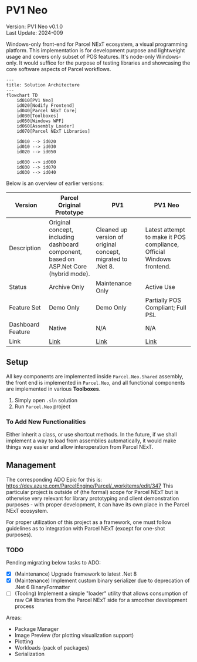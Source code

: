# PV1 Neo

Version: PV1 Neo v0.1.0  
Last Update: 2024-009

Windows-only front-end for Parcel NExT ecosystem, a visual programming platform. This implementation is for development purpose and lightweight usage and covers only subset of POS features. It's node-only Windows-only. It would suffice for the purpose of testing libraries and showcasing the core software aspects of Parcel workflows.

```mermaid
---
title: Solution Architecture
---
flowchart TD
    id010[PV1 Neo]
    id020[Nodify Frontend]
    id040[Parcel NExT Core]
    id030[Toolboxes]
    id050[Windows WPF]
    id060[Assembly Loader]
    id070[Parcel NExT Libraries]

    id010 --> id020
    id010 --> id030
    id020 --> id050

    id030 --> id060 
    id030 --> id070
    id030 --> id040
```

Below is an overview of earlier versions:

|Version|Parcel Original Prototype|PV1|PV1 Neo|
|-|-|-|-|
|Description|Original concept, <br/>including dashboard component, <br/>based on ASP.Net Core (hybrid mode).|Cleaned up version of original concept,<br/> migrated to .Net 8.|Latest attempt to make it POS compliance,<br/>Official Windows frontend.|
|Status|Archive Only|Maintenance Only|Active Use|
|Feature Set|Demo Only|Demo Only|Partially POS Compliant; Full PSL|
|Dashboard Feature|Native|N/A|N/A|
|Link|[Link](https://github.com/Charles-Zhang-Parcel/Parcel_V1_Prototype)|[Link](https://github.com/Charles-Zhang-Parcel/Parcel_V1)|[Link](https://github.com/Charles-Zhang-Parcel/PV1_Neo)|

## Setup

All key components are implemented inside `Parcel.Neo.Shared` assembly, the front end is implemented in `Parcel.Neo`, and all functional components are implemented in various **Toolboxes**.

1. Simply open `.sln` solution
2. Run `Parcel.Neo` project

### To Add New Functionalities

Either inherit a class, or use shortcut methods. In the future, if we shall implement a way to load from assemblies automatically, it would make things way easier and allow interoperation from Parcel NExT.

## Management

The corresponding ADO Epic for this is: https://dev.azure.com/ParcelEngine/Parcel/_workitems/edit/347
This particular project is outside of (the formal) scope for Parcel NExT but is otherwise very relevant for library prototyping and client demonstration purposes - with proper development, it can have its own place in the Parcel NExT ecosystem.

For proper utilization of this project as a framework, one must follow guidelines as to integration with Parcel NExT (except for one-shot purposes).

### TODO

Pending migrating below tasks to ADO: <!--Delete those when done-->

- [x] (Maintenance) Upgrade framework to latest .Net 8
- [x] (Maintenance) Implement custom binary serializer due to deprecation of .Net 6 BinaryFormatter
- [ ] (Tooling) Implement a simple "loader" utility that allows consumption of raw C# libraries from the Parcel NExT side for a smoother development process

Areas:
- Package Manager
- Image Preview (for plotting visualization support)
- Plotting
- Workloads (pack of packages)
- Serialization